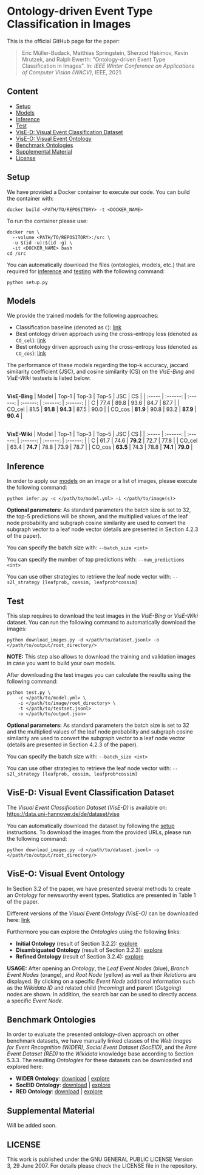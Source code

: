 # Ontology-driven Event Type Classification in Images

This is the official GitHub page for the paper:

> Eric Müller-Budack, Matthias Springstein, Sherzod Hakimov, Kevin Mrutzek, and Ralph Ewerth:
"Ontology-driven Event Type Classification in Images".
In: *IEEE Winter Conference on Applications of Computer Vision (WACV)*, IEEE, 2021.

## Content

- [Setup](#setup)
- [Models](#models)
- [Inference](#inference)
- [Test](#test)
- [VisE-D: Visual Event Classification Dataset](#vise-d-visual-event-classification-dataset)
- [VisE-O: Visual Event Ontology](#vise-o-visual-event-ontology)
- [Benchmark Ontologies](#benchmark-ontologies)
- [Supplemental Material](#supplemental-material)
- [License](#license)


## Setup

We have provided a Docker container to execute our code. You can build the container with:

```shell script
docker build <PATH/TO/REPOSITORY> -t <DOCKER_NAME>
```

To run the container please use:

```shell script
docker run \
  --volume <PATH/TO/REPOSITORY>:/src \
  -u $(id -u):$(id -g) \
  -it <DOCKER_NAME> bash 
cd /src
```

You can automatically download the files (ontologies, models, etc.) that are required for [inference](inference) and [testing](test) with the following command:

```shell script
python setup.py
```

## Models

We provide the trained models for the following approaches:

- Classification baseline (denoted as ```C```): [link](https://data.uni-hannover.de/dataset/3afb333d-230f-4829-91bb-d4dd41bfdcfa/resource/727c3ee1-4107-4996-878d-1caf537730e8/download/vise_c.tar.gz)
- Best ontology driven approach using the cross-entropy loss (denoted as ```CO_cel```): [link](https://data.uni-hannover.de/de/dataset/vise/resource/7c672f2b-f45e-40aa-b6bb-01fb2e9bf5e7)
- Best ontology driven approach using the cross-entropy loss (denoted as ```CO_cos```): [link](https://data.uni-hannover.de/de/dataset/vise/resource/b105c1aa-3bc4-4233-8103-8f4616948d85)

The performance of these models regarding the top-k accuracy, jaccard similarity coefficient (JSC), and cosine similarity (CS) on the *VisE-Bing* and *VisE-Wiki* testsets is listed below:

\
**VisE-Bing**
| Model  | Top-1    | Top-3    | Top-5    | JSC      | CS       |
| :----- | :------: | :------: | :------: | :------: | :------: |
| C      | 77.4     | 89.8     | 93.6     | 84.7     | 87.7     |
| CO_cel | 81.5     | **91.8** | **94.3** | 87.5     | 90.0     |
| CO_cos | **81.9** | 90.8     | 93.2     | **87.9** | **90.4** |

\
**VisE-Wiki**
| Model  | Top-1    | Top-3    | Top-5    | JSC      | CS       |
| :----- | :------: | :------: | :------: | :------: | :------: |
| C      | 61.7     | 74.6     | **79.2** | 72.7     | 77.8     |
| CO_cel | 63.4     | **74.7** | 78.8     | 73.9     | 78.7     |
| CO_cos | **63.5** | 74.3     | 78.8     | **74.1** | **79.0** |


## Inference

In order to apply our [models](models) on an image or a list of images, please execute the following command:

```shell script
python infer.py -c </path/to/model.yml> -i </path/to/image(s)>
```

**Optional parameters:**
As standard parameters the batch size is set to 32, the top-5 predictions will be shown, and the multiplied values of the leaf node probability and subgraph cosine similarity are used to convert the subgraph vector to a leaf node vector (details are presented in Section 4.2.3 of the paper).

You can specify the batch size with: ```--batch_size <int>```

You can specify the number of top predictions with: ```--num_predictions <int>```

You can use other strategies to retrieve the leaf node vector with: ```--s2l_strategy [leafprob, cossim, leafprob*cossim]```

## Test

This step requires to download the test images in the *VisE-Bing* or *VisE-Wiki* dataset. You can run the following command to automatically download the images:

```shell script
python download_images.py -d </path/to/dataset.jsonl> -o </path/to/output/root_directory/>
```

**NOTE:** This step also allows to download the training and validation images in case you want to build your own models.

After downloading the test images you can calculate the results using the following command:

```shell script
python test.py \
    -c </path/to/model.yml> \
    -i </path/to/image/root_directory> \
    -t </path/to/testset.jsonl>
    -o </path/to/output.json>
```

**Optional parameters:**
As standard parameters the batch size is set to 32 and the multiplied values of the leaf node probability and subgraph cosine similarity are used to convert the subgraph vector to a leaf node vector (details are presented in Section 4.2.3 of the paper).

You can specify the batch size with: ```--batch_size <int>```

You can use other strategies to retrieve the leaf node vector with: ```--s2l_strategy [leafprob, cossim, leafprob*cossim]```

## VisE-D: Visual Event Classification Dataset

The *Visual Event Classification Dataset (VisE-D)* is available on: https://data.uni-hannover.de/de/dataset/vise

You can automatically download the dataset by following the [setup](#setup) instructions. To download the images from the provided URLs, please run the following command:

```shell script
python download_images.py -d </path/to/dataset.jsonl> -o </path/to/output/root_directory/>
```


## VisE-O: Visual Event Ontology

In Section 3.2 of the paper, we have presented several methods to create an *Ontology* for newsworthy event types. Statistics are presented in Table 1 of the paper. 

Different versions of the *Visual Event Ontology (VisE-O)* can be downloaded here: [link](https://data.uni-hannover.de/dataset/3afb333d-230f-4829-91bb-d4dd41bfdcfa/resource/99ce7e4d-df5b-40f6-afb4-16085dbf697d/download/vise-d.tar.gz)

Furthermore you can explore the *Ontologies* using the following links:

- **Initial Ontology** (result of Section 3.2.2): [explore](https://tibhannover.github.io/VisE/VisE-O_initial/index.html)
- **Disambiguated Ontology** (result of Section 3.2.3): [explore](https://tibhannover.github.io/VisE/VisE-O_disambiguated/index.html)
- **Refined Ontology** (result of Section 3.2.4): [explore](https://tibhannover.github.io/VisE/VisE-O_refined/index.html)

**USAGE:** After opening an *Ontology*, the *Leaf Event Nodes* (blue), *Branch Event Nodes* (orange), and *Root Node* (yellow) as well as their *Relations* are displayed. By clicking on a specific *Event Node* additional information such as the *Wikidata ID* and related child (*Incoming*) and parent (*Outgoing*) nodes are shown. In addition, the search bar can be used to directly access a specific *Event Node*.

## Benchmark Ontologies

In order to evaluate the presented ontology-diven approach on other benchmark datasets, we have manually linked classes of the *Web Images for Event Recognition (WIDER)*, *Social Event Dataset (SocEID)*, and the *Rare Event Dataset (RED)* to the *Wikidata* knowledge base according to Section 5.3.3. The resulting *Ontologies* for these datasets can be downloaded and explored here:
- **WIDER Ontology**: [download](https://data.uni-hannover.de/dataset/3afb333d-230f-4829-91bb-d4dd41bfdcfa/resource/b1c2f92b-4b69-46fc-9282-16acc7a1c9aa/download/wider.tar.gz) | [explore](https://tibhannover.github.io/VisE/WIDER/index.html)
- **SocEID Ontology**: [download](https://data.uni-hannover.de/dataset/3afb333d-230f-4829-91bb-d4dd41bfdcfa/resource/a8373c98-32a8-408c-b8e9-51e6b1e01777/download/soceid.tar.gz) | [explore](https://tibhannover.github.io/VisE/SocEID/index.html)
- **RED Ontology**: [download](https://data.uni-hannover.de/dataset/3afb333d-230f-4829-91bb-d4dd41bfdcfa/resource/d0f5cd8b-7c3e-4055-9810-f9cba2b69a33/download/red.tar.gz) | [explore](https://tibhannover.github.io/VisE/RED/index.html)

## Supplemental Material

Will be added soon.


## LICENSE

This work is published under the GNU GENERAL PUBLIC LICENSE Version 3, 29 June 2007. For details please check the LICENSE file in the repository.